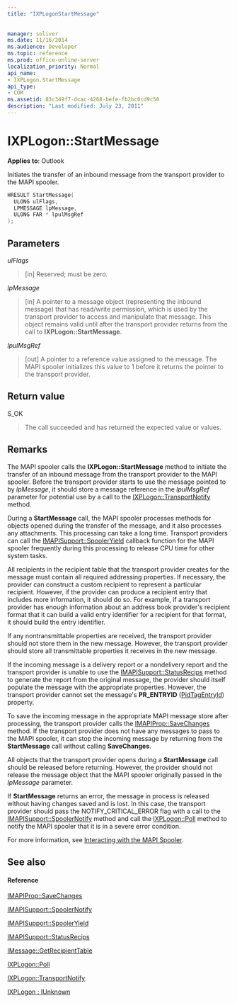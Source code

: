 ```yaml
---
title: "IXPLogonStartMessage"
 
 
manager: soliver
ms.date: 11/16/2014
ms.audience: Developer
ms.topic: reference
ms.prod: office-online-server
localization_priority: Normal
api_name:
- IXPLogon.StartMessage
api_type:
- COM
ms.assetid: 83c349f7-dcac-4268-befe-fb2bc0cd9c50
description: "Last modified: July 23, 2011"
---
```


# IXPLogon::StartMessage

  
  
**Applies to**: Outlook 
  
Initiates the transfer of an inbound message from the transport provider to the MAPI spooler.
  
```cpp
HRESULT StartMessage(
  ULONG ulFlags,
  LPMESSAGE lpMessage,
  ULONG FAR * lpulMsgRef
);
```

## Parameters

 _ulFlags_
  
> [in] Reserved; must be zero.
    
 _lpMessage_
  
> [in] A pointer to a message object (representing the inbound message) that has read/write permission, which is used by the transport provider to access and manipulate that message. This object remains valid until after the transport provider returns from the call to **IXPLogon::StartMessage**.
    
 _lpulMsgRef_
  
> [out] A pointer to a reference value assigned to the message. The MAPI spooler initializes this value to 1 before it returns the pointer to the transport provider.
    
## Return value

S_OK 
  
> The call succeeded and has returned the expected value or values.
    
## Remarks

The MAPI spooler calls the **IXPLogon::StartMessage** method to initiate the transfer of an inbound message from the transport provider to the MAPI spooler. Before the transport provider starts to use the message pointed to by  _lpMessage_, it should store a message reference in the  _lpulMsgRef_ parameter for potential use by a call to the [IXPLogon::TransportNotify](ixplogon-transportnotify.md) method. 
  
During a **StartMessage** call, the MAPI spooler processes methods for objects opened during the transfer of the message, and it also processes any attachments. This processing can take a long time. Transport providers can call the [IMAPISupport::SpoolerYield](imapisupport-spooleryield.md) callback function for the MAPI spooler frequently during this processing to release CPU time for other system tasks. 
  
All recipients in the recipient table that the transport provider creates for the message must contain all required addressing properties. If necessary, the provider can construct a custom recipient to represent a particular recipient. However, if the provider can produce a recipient entry that includes more information, it should do so. For example, if a transport provider has enough information about an address book provider's recipient format that it can build a valid entry identifier for a recipient for that format, it should build the entry identifier.
  
If any nontransmittable properties are received, the transport provider should not store them in the new message. However, the transport provider should store all transmittable properties it receives in the new message.
  
If the incoming message is a delivery report or a nondelivery report and the transport provider is unable to use the [IMAPISupport::StatusRecips](imapisupport-statusrecips.md) method to generate the report from the original message, the provider should itself populate the message with the appropriate properties. However, the transport provider cannot set the message's **PR_ENTRYID** ([PidTagEntryId](pidtagentryid-canonical-property.md)) property.
  
To save the incoming message in the appropriate MAPI message store after processing, the transport provider calls the [IMAPIProp::SaveChanges](imapiprop-savechanges.md) method. If the transport provider does not have any messages to pass to the MAPI spooler, it can stop the incoming message by returning from the **StartMessage** call without calling **SaveChanges**.
  
All objects that the transport provider opens during a **StartMessage** call should be released before returning. However, the provider should not release the message object that the MAPI spooler originally passed in the  _lpMessage_ parameter. 
  
If **StartMessage** returns an error, the message in process is released without having changes saved and is lost. In this case, the transport provider should pass the NOTIFY_CRITICAL_ERROR flag with a call to the [IMAPISupport::SpoolerNotify](imapisupport-spoolernotify.md) method and call the [IXPLogon::Poll](ixplogon-poll.md) method to notify the MAPI spooler that it is in a severe error condition. 
  
For more information, see [Interacting with the MAPI Spooler](interacting-with-the-mapi-spooler.md). 
  
## See also

#### Reference

[IMAPIProp::SaveChanges](imapiprop-savechanges.md)
  
[IMAPISupport::SpoolerNotify](imapisupport-spoolernotify.md)
  
[IMAPISupport::SpoolerYield](imapisupport-spooleryield.md)
  
[IMAPISupport::StatusRecips](imapisupport-statusrecips.md)
  
[IMessage::GetRecipientTable](imessage-getrecipienttable.md)
  
[IXPLogon::Poll](ixplogon-poll.md)
  
[IXPLogon::TransportNotify](ixplogon-transportnotify.md)
  
[IXPLogon : IUnknown](ixplogoniunknown.md)

